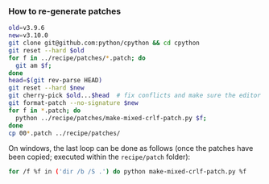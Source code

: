 ### How to re-generate patches
```bash
old=v3.9.6
new=v3.10.0
git clone git@github.com:python/cpython && cd cpython
git reset --hard $old
for f in ../recipe/patches/*.patch; do
  git am $f;
done
head=$(git rev-parse HEAD)
git reset --hard $new
git cherry-pick $old...$head  # fix conflicts and make sure the editor doesn't add end of file line ending
git format-patch --no-signature $new
for f in *.patch; do
  python ../recipe/patches/make-mixed-crlf-patch.py $f;
done
cp 00*.patch ../recipe/patches/
```

On windows, the last loop can be done as follows (once the patches
have been copied; executed within the `recipe/patch` folder):
```bash
for /f %f in ('dir /b /S .') do python make-mixed-crlf-patch.py %f
```
